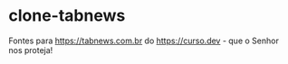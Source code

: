 # clone-tabnews

Fontes para https://tabnews.com.br do https://curso.dev - que o Senhor nos proteja!
